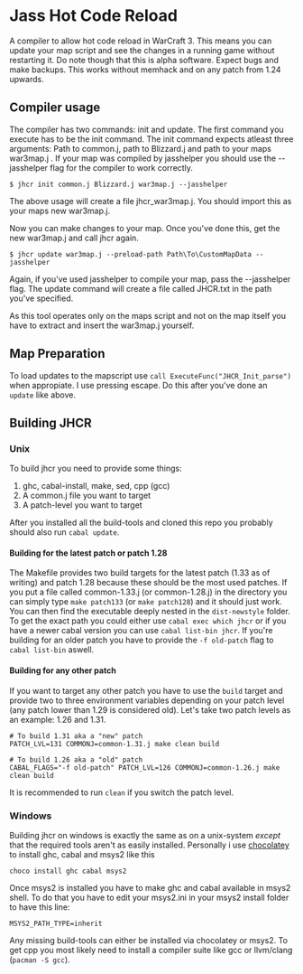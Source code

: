 # Jass Hot Code Reload

A compiler to allow hot code reload in WarCraft 3. This means you can update
your map script and see the changes in a running game without restarting it.
Do note though that this is alpha software. Expect bugs and make backups.
This works without memhack and on any patch from 1.24 upwards.

## Compiler usage

The compiler has two commands: init and update. The first command you execute
has to be the init command. The init command expects atleast three arguments:
Path to common.j, path to Blizzard.j and path to your maps war3map.j .
If your map was compiled by jasshelper you should use the --jasshelper flag
for the compiler to work correctly.

````
$ jhcr init common.j Blizzard.j war3map.j --jasshelper
````

The above usage will create a file jhcr_war3map.j. You should import this
as your maps new war3map.j.

Now you can make changes to your map. Once you've done this, get the new
war3map.j and call jhcr again.

````
$ jhcr update war3map.j --preload-path Path\To\CustomMapData --jasshelper
````

Again, if you've used jasshelper to compile your map, pass the --jasshelper flag.
The update command will create a file called JHCR.txt in the path you've specified.

As this tool operates only on the maps script and not on the map itself you
have to extract and insert the war3map.j yourself.

## Map Preparation

To load updates to the mapscript use `call ExecuteFunc("JHCR_Init_parse")` 
when appropiate. I use pressing escape. Do this after you've done an `update`
like above.


## Building JHCR

### Unix

To build jhcr you need to provide some things:

1. ghc, cabal-install, make, sed, cpp (gcc)
2. A common.j file you want to target
3. A patch-level you want to target

After you installed all the build-tools and cloned this repo you probably should
also run `cabal update`.

#### Building for the latest patch or patch 1.28

The Makefile provides two build targets for the latest patch (1.33 as of
writing) and patch 1.28 because these should be the most used patches.
If you put a file called common-1.33.j (or common-1.28.j)
in the directory you can simply type `make patch133` (or `make patch128`) and it
should just work. You can then find the executable deeply nested in the `dist-newstyle`
folder. To get the exact path you could either use `cabal exec which jhcr` or
if you have a newer cabal version you can use `cabal list-bin jhcr`. If you're
building for an older patch you have to provide the `-f old-patch` flag to
`cabal list-bin` aswell.

#### Building for any other patch

If you want to target any other patch you have to use the `build` target and
provide two to three environment variables depending on your patch level (any
patch lower than 1.29 is considered old).
Let's take two patch levels as an example: 1.26 and 1.31.


    # To build 1.31 aka a "new" patch
    PATCH_LVL=131 COMMONJ=common-1.31.j make clean build

    # To build 1.26 aka a "old" patch
    CABAL_FLAGS="-f old-patch" PATCH_LVL=126 COMMONJ=common-1.26.j make clean build

It is recommended to run `clean` if you switch the patch level.


### Windows

Building jhcr on windows is exactly the same as on a unix-system *except* that
the required tools aren't as easily installed. Personally i use
[chocolatey](https://chocolatey.org/) to install ghc, cabal and msys2 like this

    choco install ghc cabal msys2

Once msys2 is installed you have to make ghc and cabal available in msys2 shell.
To do that you have to edit your msys2.ini in your msys2 install folder to have
this line:

    MSYS2_PATH_TYPE=inherit

Any missing build-tools can either be installed via chocolatey or msys2.
To get cpp you most likely need to install a compiler suite like gcc or
llvm/clang (`pacman -S gcc`).
